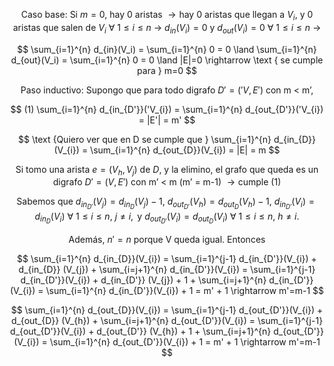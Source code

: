 $$
\text {Caso base: Si }m=0 \text{, hay 0 aristas }\rightarrow \text {hay 0 aristas que llegan a }V_i \text {, y 0 aristas que salen de } V_i \ \forall \ 1 \leq i \leq n \ \rightarrow \ d_{in}(V_i)=0 \text { y } d_{out}(V_i)=0 \ \forall \ 1 \leq i \leq n \ \rightarrow
$$

$$
\sum_{i=1}^{n} d_{in}(V_i) = \sum_{i=1}^{n} 0 = 0 \land \sum_{i=1}^{n} d_{out}(V_i) = \sum_{i=1}^{n} 0  = 0 \land |E|=0 \rightarrow \text { se cumple para } m=0
$$ 

$$
\text {Paso inductivo: Supongo que para todo digrafo } D'=('V, E') \text { con m < m', } 
$$

$$
(1) \sum_{i=1}^{n} d_{in_{D'}}('V_{i}) = \sum_{i=1}^{n} d_{out_{D'}}('V_{i}) = |E'| = m' 
$$

$$
\text {Quiero ver que en D se cumple que } \sum_{i=1}^{n} d_{in_{D}}(V_{i}) = \sum_{i=1}^{n} d_{out_{D}}(V_{i}) = |E| = m
$$

$$
\text {Si tomo una arista } e=(V_{h}, V_{j}) \text { de } D \text{, y la elimino, el grafo que queda es un digrafo } D'=(V, E') \text{ con m' < m (m' = m-1) } \rightarrow \text{cumple (1)}
$$

$$
\text {Sabemos que } d_{in_{D'}} (V_{j}) = d_{in_{D}} (V_{j}) - 1 \text {, } d_{out_{D'}} (V_{h}) = d_{out_{D}} (V_{h}) - 1 \text {, } d_{in_{D'}} (V_{i}) = d_{in_{D}} (V_{i}) \ \forall \ 1 \leq i \leq n, \ j \neq i, \text{ y } d_{out_{D'}} (V_{i}) = d_{out_{D}} (V_{i}) \ \forall \ 1 \leq i \leq n, \ h \neq i. 
$$

$$
\text{ Además, } n' = n \text { porque V queda igual. Entonces }
$$

$$
\sum_{i=1}^{n} d_{in_{D}}(V_{i}) = \sum_{i=1}^{j-1} d_{in_{D'}}(V_{i}) + d_{in_{D}} (V_{j}) + \sum_{i=j+1}^{n} d_{in_{D'}}(V_{i}) = \sum_{i=1}^{j-1} d_{in_{D'}}(V_{i}) + d_{in_{D'}} (V_{j}) + 1 + \sum_{i=j+1}^{n} d_{in_{D'}}(V_{i}) = \sum_{i=1}^{n} d_{in_{D'}}(V_{i}) + 1 = m' + 1 \rightarrow m'=m-1 
$$

$$
\sum_{i=1}^{n} d_{out_{D}}(V_{i}) = \sum_{i=1}^{j-1} d_{out_{D'}}(V_{i}) + d_{out_{D}} (V_{h}) + \sum_{i=j+1}^{n} d_{out_{D'}}(V_{i}) = \sum_{i=1}^{j-1} d_{out_{D'}}(V_{i}) + d_{out_{D'}} (V_{h}) + 1 + \sum_{i=j+1}^{n} d_{out_{D'}}(V_{i}) = \sum_{i=1}^{n} d_{out_{D'}}(V_{i}) + 1 = m' + 1 \rightarrow m'=m-1 
$$

